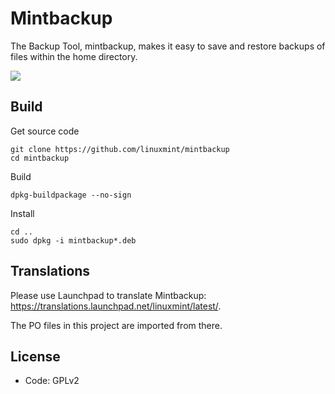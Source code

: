 # Mintbackup

The Backup Tool, mintbackup, makes it easy to save and restore backups of files within the home directory.

![](https://repository-images.githubusercontent.com/378609911/d3148800-d1c6-11eb-89f6-22b5e2d8e170)

## Build
Get source code
```
git clone https://github.com/linuxmint/mintbackup
cd mintbackup
```
Build
```
dpkg-buildpackage --no-sign
```
Install
```
cd ..
sudo dpkg -i mintbackup*.deb
```

## Translations
Please use Launchpad to translate Mintbackup: https://translations.launchpad.net/linuxmint/latest/.

The PO files in this project are imported from there.

## License
- Code: GPLv2
